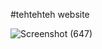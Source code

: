 #tehtehteh website

![Screenshot (647)](https://github.com/bagusadinata/tehtehteh/assets/85722214/c24aabd7-dfdf-484d-b5b7-2018bffc4ca3)
